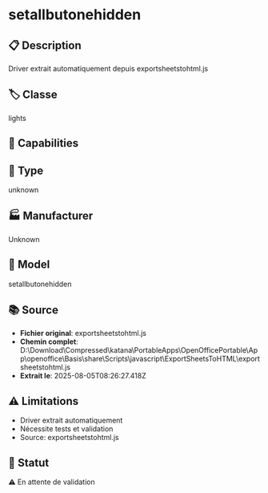 # setallbutonehidden

## 📋 Description
Driver extrait automatiquement depuis exportsheetstohtml.js

## 🏷️ Classe
lights

## 🔧 Capabilities


## 📡 Type
unknown

## 🏭 Manufacturer
Unknown

## 📱 Model
setallbutonehidden

## 📚 Source
- **Fichier original**: exportsheetstohtml.js
- **Chemin complet**: D:\Download\Compressed\katana\PortableApps\OpenOfficePortable\App\openoffice\Basis\share\Scripts\javascript\ExportSheetsToHTML\exportsheetstohtml.js
- **Extrait le**: 2025-08-05T08:26:27.418Z

## ⚠️ Limitations
- Driver extrait automatiquement
- Nécessite tests et validation
- Source: exportsheetstohtml.js

## 🚀 Statut
⚠️ En attente de validation
